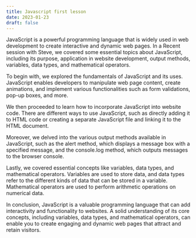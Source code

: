 ```yaml
---
title: Javascript first lesson
date: 2023-01-23
draft: false
---
```

JavaScript is a powerful programming language that is widely used in web development to create interactive and dynamic web pages. In a Recent session with Steve, we covered some essential topics about JavaScript, including its purpose, application in website development, output methods, variables, data types, and mathematical operators.

To begin with, we explored the fundamentals of JavaScript and its uses. JavaScript enables developers to manipulate web page content, create animations, and implement various functionalities such as form validations, pop-up boxes, and more.

We then proceeded to learn how to incorporate JavaScript into website code. There are different ways to use JavaScript, such as directly adding it to HTML code or creating a separate JavaScript file and linking it to the HTML document.

Moreover, we delved into the various output methods available in JavaScript, such as the alert method, which displays a message box with a specified message, and the console.log method, which outputs messages to the browser console.

Lastly, we covered essential concepts like variables, data types, and mathematical operators. Variables are used to store data, and data types refer to the different kinds of data that can be stored in a variable. Mathematical operators are used to perform arithmetic operations on numerical data.

In conclusion, JavaScript is a valuable programming language that can add interactivity and functionality to websites. A solid understanding of its core concepts, including variables, data types, and mathematical operators, can enable you to create engaging and dynamic web pages that attract and retain visitors.